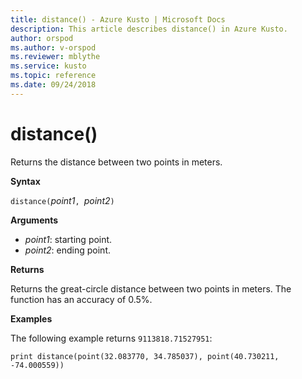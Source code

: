 ```yaml
---
title: distance() - Azure Kusto | Microsoft Docs
description: This article describes distance() in Azure Kusto.
author: orspod
ms.author: v-orspod
ms.reviewer: mblythe
ms.service: kusto
ms.topic: reference
ms.date: 09/24/2018
---
```

# distance()

Returns the distance between two points in meters.

**Syntax**

`distance(`*point1*`, `*point2*`)`

**Arguments**

* *point1*: starting point.
* *point2*: ending point.

**Returns**

Returns the great-circle distance between two points in meters.
The function has an accuracy of 0.5%.

**Examples**

The following example returns `9113818.71527951`:

```kusto
print distance(point(32.083770, 34.785037), point(40.730211, -74.000559))
```